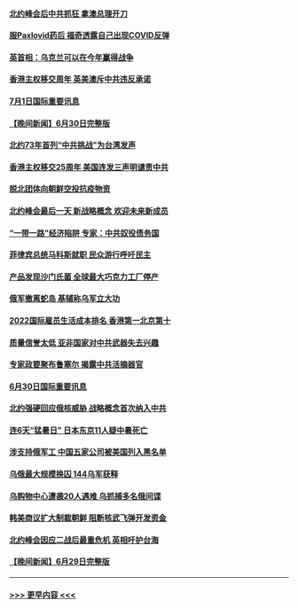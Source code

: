 #### [北约峰会后中共抓狂 拿澳总理开刀](../pages/prog202/a103469336.md?t=07020051) 
#### [服Paxlovid药后 福奇透露自己出现COVID反弹](../pages/prog202/a103469331.md?t=07020051) 
#### [英首相：乌克兰可以在今年赢得战争](../pages/prog202/a103469324.md?t=07020051) 
#### [香港主权移交周年 英美澳斥中共违反承诺](../pages/prog202/a103469299.md?t=07020051) 
#### [7月1日国际重要讯息](../pages/prog202/a103469297.md?t=07020051) 
#### [【晚间新闻】6月30日完整版](../pages/prog202/a103469054.md?t=07020051) 
#### [北约73年首列“中共挑战”为台湾发声](../pages/prog202/a103469095.md?t=07020051) 
#### [香港主权移交25周年 美国连发三声明谴责中共](../pages/prog202/a103469052.md?t=07020051) 
#### [脱北团体向朝鲜空投抗疫物资](../pages/prog202/a103468867.md?t=07020051) 
#### [北约峰会最后一天 新战略概念 欢迎未来新成员](../pages/prog202/a103468877.md?t=07020051) 
#### [“一带一路”经济陷阱 专家：中共奴役债务国](../pages/prog202/a103468865.md?t=07020051) 
#### [菲律宾总统马科斯就职 民众游行呼吁民主](../pages/prog202/a103468863.md?t=07020051) 
#### [产品发现沙门氏菌 全球最大巧克力工厂停产](../pages/prog202/a103468737.md?t=07020051) 
#### [俄军撤离蛇岛 基辅称乌军立大功](../pages/prog202/a103468727.md?t=07020051) 
#### [2022国际雇员生活成本排名 香港第一北京第十](../pages/prog202/a103468597.md?t=07020051) 
#### [质量信誉太低 亚非国家对中共武器失去兴趣](../pages/prog202/a103468601.md?t=07020051) 
#### [专家政要聚布鲁塞尔 揭露中共活摘器官](../pages/prog202/a103468570.md?t=07020051) 
#### [6月30日国际重要讯息](../pages/prog202/a103468563.md?t=07020051) 
#### [北约强硬回应俄核威胁 战略概念首次纳入中共](../pages/prog202/a103468586.md?t=07020051) 
#### [连6天“猛暑日” 日本东京11人疑中暑死亡](../pages/prog202/a103468467.md?t=07020051) 
#### [涉支持俄军工 中国五家公司被美国列入黑名单](../pages/prog202/a103468264.md?t=07020051) 
#### [乌俄最大规模换囚 144乌军获释](../pages/prog202/a103468199.md?t=07020051) 
#### [乌购物中心遭袭20人遇难 乌抓捕多名俄间谍](../pages/prog202/a103468136.md?t=07020051) 
#### [韩美商议扩大制裁朝鲜 阻断核武飞弹开发资金](../pages/prog202/a103468187.md?t=07020051) 
#### [北约峰会因应二战后最重危机 英相吁护台海](../pages/prog202/a103468138.md?t=07020051) 
#### [【晚间新闻】6月29日完整版](../pages/prog202/a103468118.md?t=07020051) 

----
#### [ >>> 更早内容 <<< ](../indexes/prog202-earlier.md)
